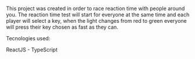 This project was created in order to race reaction time with people around you. The reaction time test will start for everyone at the same time and each player will select a key, when the light changes from red to green everyone will press their key chosen as fast as they can.

Tecnologies used:

ReactJS - TypeScript
